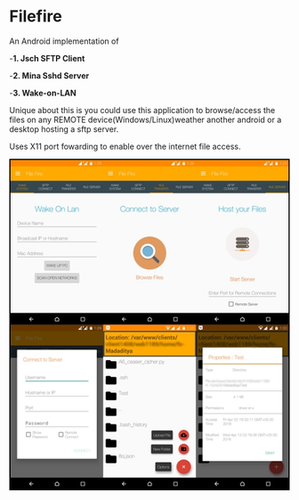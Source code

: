 # Filefire

An Android implementation of

  -**1. Jsch SFTP Client**
  
  -**2. Mina Sshd Server**
  
  -**3. Wake-on-LAN**
	

Unique about this is you could use this application to browse/access the files on any REMOTE device(Windows/Linux)weather another android or a desktop hosting a sftp server.

Uses X11 port fowarding to enable over the internet file access.

![FileFire](/screens/filefire.jpg "App Screenshots")
